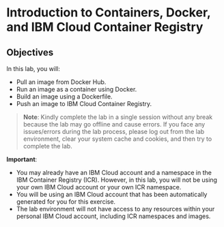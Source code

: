 # Introduction to Containers, Docker, and IBM Cloud Container Registry

## Objectives
In this lab, you will:

- Pull an image from Docker Hub.
- Run an image as a container using Docker.
- Build an image using a Dockerfile.
- Push an image to IBM Cloud Container Registry.

> **Note**: Kindly complete the lab in a single session without any break because the lab may go offline and cause errors. If you face any issues/errors during the lab process, please log out from the lab environment, clear your system cache and cookies, and then try to complete the lab.

**Important**:

- You may already have an IBM Cloud account and a namespace in the IBM Container Registry (ICR). However, in this lab, you will not be using your own IBM Cloud account or your own ICR namespace.
- You will be using an IBM Cloud account that has been automatically generated for you for this exercise.
- The lab environment will not have access to any resources within your personal IBM Cloud account, including ICR namespaces and images.